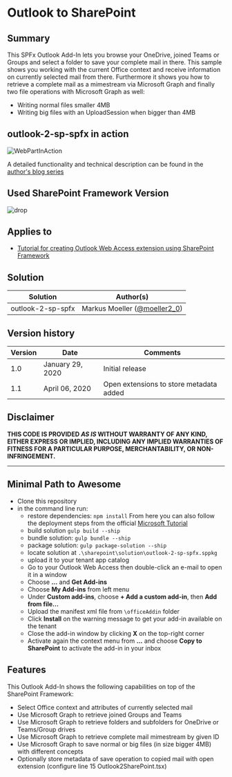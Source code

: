 # Outlook to SharePoint


## Summary
This SPFx Outlook Add-In lets you browse your OneDrive, joined Teams or Groups and select a folder to save your complete mail in there.
This sample shows you working with the current Office context and receive information on currently selected mail from there.
Furthermore it shows you how to retrieve a complete mail as a mimestream via Microsoft Graph and finally two file operations with Microsoft Graph as well:
* Writing normal files smaller 4MB
* Writing big files with an UploadSession when bigger than 4MB

## outlook-2-sp-spfx in action
![WebPartInAction](https://mmsharepoint.files.wordpress.com/2020/01/addin_overall.png)

A detailed functionality and technical description can be found in the [author's blog series](https://mmsharepoint.wordpress.com/2020/01/11/an-outlook-add-in-with-sharepoint-framework-spfx-introduction/)

## Used SharePoint Framework Version

![drop](https://img.shields.io/badge/drop-1.10.0-green.svg)

## Applies to

* [Tutorial for creating Outlook Web Access extension using SharePoint Framework](https://docs.microsoft.com/en-us/sharepoint/dev/spfx/web-parts/get-started/office-addins-tutorial)

## Solution

Solution|Author(s)
--------|---------
outlook-2-sp-spfx| Markus Moeller ([@moeller2_0](http://www.twitter.com/moeller2_0))

## Version history

Version|Date|Comments
-------|----|--------
1.0|January 29, 2020|Initial release
1.1|April 06, 2020|Open extensions to store metadata added

## Disclaimer

**THIS CODE IS PROVIDED *AS IS* WITHOUT WARRANTY OF ANY KIND, EITHER EXPRESS OR IMPLIED, INCLUDING ANY IMPLIED WARRANTIES OF FITNESS FOR A PARTICULAR PURPOSE, MERCHANTABILITY, OR NON-INFRINGEMENT.**

---

## Minimal Path to Awesome

* Clone this repository
* in the command line run:
  * restore dependencies: `npm install`
  From here you can also follow the deployment steps from the official [Microsoft Tutorial](https://docs.microsoft.com/en-us/sharepoint/dev/spfx/web-parts/get-started/office-addins-tutorial#packaging-and-deploying-your-solution-to-sharepoint)
  * build solution `gulp build --ship`
  * bundle solution: `gulp bundle --ship`
  * package solution: `gulp package-solution --ship`
  * locate solution at `.\sharepoint\solution\outlook-2-sp-spfx.sppkg`
  * upload it to your tenant app catalog
  * Go to your Outlook Web Access then double-click an e-mail to open it in a window
  * Choose **...** and **Get Add-ins**
  * Choose **My Add-ins** from left menu
  * Under **Custom add-ins**, choose **+ Add a custom add-in**, then **Add from file...**
  * Upload the manifest xml file from `\officeAddin` folder
  * Click **Install** on the warning message to get your add-in available on the tenant
  * Close the add-in window by clicking **X** on the top-right corner
  * Activate again the context menu from **...** and choose **Copy to SharePoint** to activate the add-in in your inbox

## Features

This Outlook Add-In shows the following capabilities on top of the SharePoint Framework:

* Select Office context and attributes of currently selected mail
* Use Microsoft Graph to retrieve joined Groups and Teams
* Use Microsoft Graph to retrieve folders and subfolders for OneDrive or Teams/Group drives
* Use Microsoft Graph to retrieve complete mail mimestream by given ID
* Use Microsoft Graph to save normal or big files (in size bigger 4MB) with different concepts
* Optionally store metadata of save operation to copied mail with open extension (configure line 15 Outlook2SharePoint.tsx)

